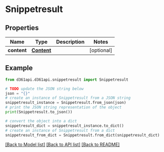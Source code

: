 # Snippetresult


## Properties

Name | Type | Description | Notes
------------ | ------------- | ------------- | -------------
**content** | [**Content**](Content.md) |  | [optional] 

## Example

```python
from d361api.d361api.snippetresult import Snippetresult

# TODO update the JSON string below
json = "{}"
# create an instance of Snippetresult from a JSON string
snippetresult_instance = Snippetresult.from_json(json)
# print the JSON string representation of the object
print(Snippetresult.to_json())

# convert the object into a dict
snippetresult_dict = snippetresult_instance.to_dict()
# create an instance of Snippetresult from a dict
snippetresult_from_dict = Snippetresult.from_dict(snippetresult_dict)
```
[[Back to Model list]](../README.md#documentation-for-models) [[Back to API list]](../README.md#documentation-for-api-endpoints) [[Back to README]](../README.md)


